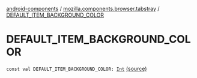 [android-components](../index.md) / [mozilla.components.browser.tabstray](index.md) / [DEFAULT_ITEM_BACKGROUND_COLOR](./-d-e-f-a-u-l-t_-i-t-e-m_-b-a-c-k-g-r-o-u-n-d_-c-o-l-o-r.md)

# DEFAULT_ITEM_BACKGROUND_COLOR

`const val DEFAULT_ITEM_BACKGROUND_COLOR: `[`Int`](https://kotlinlang.org/api/latest/jvm/stdlib/kotlin/-int/index.html) [(source)](https://github.com/mozilla-mobile/android-components/blob/master/components/browser/tabstray/src/main/java/mozilla/components/browser/tabstray/BrowserTabsTray.kt#L14)
